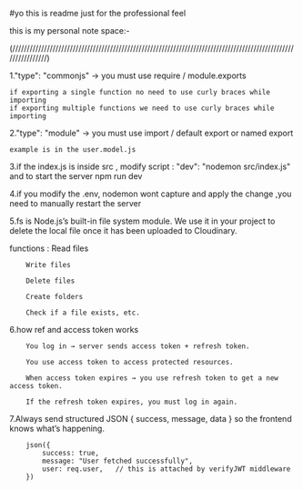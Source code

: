 #yo this is readme just for the professional feel

this is my personal note space:-

(///////////////////////////////////////////////////////////////////////////////////////////////////////////////)

1."type": "commonjs" → you must use require / module.exports

    if exporting a single function no need to use curly braces while importing 
    if exporting multiple functions we need to use curly braces while importing 

2."type": "module" → you must use import / default export or named export  

    example is in the user.model.js 

3.if the index.js is inside src , modify script : "dev": "nodemon src/index.js" and to start the server npm run dev

4.if you modify the .env, nodemon wont capture and apply the change ,you need to manually restart the server 

5.fs is Node.js’s built-in file system module. We use it in your project to delete the local file once it has been uploaded to Cloudinary.

 functions :
        Read files

        Write files

        Delete files

        Create folders

        Check if a file exists, etc.

6.how ref and access token works 

        You log in → server sends access token + refresh token.

        You use access token to access protected resources.

        When access token expires → you use refresh token to get a new access token.

        If the refresh token expires, you must log in again.

7.Always send structured JSON { success, message, data } so the frontend knows what’s happening.

        json({
            success: true,
            message: "User fetched successfully",
            user: req.user,   // this is attached by verifyJWT middleware
        })

